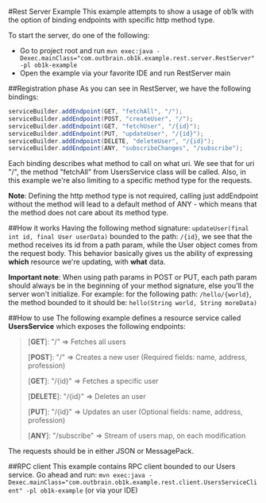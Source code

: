 #Rest Server Example
This example attempts to show a usage of ob1k with the option of binding endpoints with specific http method type.

To start the server, do one of the following:
* Go to project root and run `mvn exec:java -Dexec.mainClass="com.outbrain.ob1k.example.rest.server.RestServer" -pl ob1k-example`
* Open the example via your favorite IDE and run RestServer main

##Registration phase
As you can see in RestServer, we have the following bindings:

```java
serviceBuilder.addEndpoint(GET, "fetchAll", "/");
serviceBuilder.addEndpoint(POST, "createUser", "/");
serviceBuilder.addEndpoint(GET, "fetchUser", "/{id}");
serviceBuilder.addEndpoint(PUT, "updateUser", "/{id}");
serviceBuilder.addEndpoint(DELETE, "deleteUser", "/{id}");
serviceBuilder.addEndpoint(ANY, "subscribeChanges", "/subscribe");
```

Each binding describes what method to call on what uri. We see that for uri "/", the method "fetchAll"
from UsersService class will be called. Also, in this example we're also limiting to a specific method type
for the requests.

**Note**: Defining the http method type is not required, calling just addEndpoint without the method will lead
to a default method of ANY - which means that the method does not care about its method type.

##How it works
Having the following method signature: `updateUser(final int id, final User userData)` bounded to the path: `/{id}`,
we see that the method receives its id from a path param, while the User object comes from the request body.
This behavior basically gives us the ability of expressing **which** resource we're updating, with **what** data.

**Important note**: When using path params in POST or PUT, each path param should always be in the beginning of your method signature, else you'll the server
won't initialize. For example: for the following path: `/hello/{world}`, the method bounded to it should be: `hello(String world, String moreData)`

##How to use
The following example defines a resource service called **UsersService**
which exposes the following endpoints:

> [**GET**]: "/" => Fetches all users
> 
> [**POST**]: "/" => Creates a new user (Required fields: name, address, profession)
>
> [**GET**]: "/{id}" => Fetches a specific user
>
> [**DELETE**]: "/{id}" => Deletes an user
>
> [**PUT**]: "/{id}" => Updates an user (Optional fields: name, address, profession)
>
> [**ANY**]: "/subscribe" => Stream of users map, on each modification

The requests should be in either JSON or MessagePack.

##RPC client
This example contains RPC client bounded to our Users service.
Go ahead and run: `mvn exec:java -Dexec.mainClass="com.outbrain.ob1k.example.rest.client.UsersServiceClient" -pl ob1k-example` (or via your IDE)